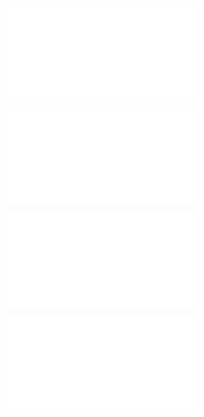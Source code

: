 ![@](steps/file.130a2556.md)

![@](steps/_.57726d9b.md)

![@](steps/file.dca1aa55.md)

![@](steps/Please%20make%20all%20of%20these%20changes%20to%20part%203%20of%20the%20test.bfe7a92e.md)